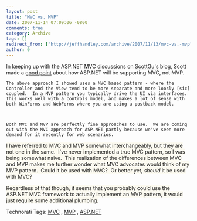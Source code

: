```yaml
---
layout: post
title: "MVC vs. MVP"
date: 2007-11-14 07:09:06 -0800
comments: true
category: Archive
tags: []
redirect_from: ["http://jeffhandley.com/archive/2007/11/13/mvc-vs.-mvp"]
author: 0
---
```

<!-- more -->
<p>In keeping up with the ASP.NET MVC discussions on <a href="http://weblogs.asp.net/scottgu" target="_blank">ScottGu's</a> blog, Scott made a <a href="http://weblogs.asp.net/scottgu/archive/2007/11/13/asp-net-mvc-framework-part-1.aspx#5132370" target="_blank">good point</a> about how ASP.NET will be supporting MVC, not MVP.</p>  <p><code>The above approach I showed uses a MVC based pattern - where the Controller and the View tend to be more separate and more loosly [sic] coupled.  In a MVP pattern you typically drive the UI via interfaces.  This works well with a controls model, and makes a lot of sense with both WinForms and WebForms where you are using a postback model.</p>    <p>Both MVC and MVP are perfectly fine approaches to use.  We are coming out with the MVC approach for ASP.NET partly because we've seen more demand for it recently for web scenarios.</code></p>  <p><font style="background-color: #fcfaf0">I have referred to MVC and MVP somewhat interchangeably, but they are not one in the same.  I've never implemented a true MVC pattern, so I was being somewhat naive.  This realization of the differences between MVC and MVP makes me further wonder what MVC advocates would think of my MVP pattern.  Could it be used with MVC?  Or better yet, <em>should</em> it be used with MVC?</font></p>  <p><font style="background-color: #fcfaf0">Regardless of that though, it seems that you probably could use the ASP.NET MVC framework to actually implement an MVP pattern, it would just require some additional plumbing.</font></p>  <div class="wlWriterSmartContent" id="scid:0767317B-992E-4b12-91E0-4F059A8CECA8:6c80a4d2-d574-4962-b308-f6a8ddb35605" style="padding-right: 0px; display: inline; padding-left: 0px; padding-bottom: 0px; margin: 0px; padding-top: 0px">Technorati Tags:  		<a href="http://technorati.com/tags/MVC" rel="tag">MVC</a> 		,  		<a href="http://technorati.com/tags/MVP" rel="tag">MVP</a> 		,  		<a href="http://technorati.com/tags/ASP.NET" rel="tag">ASP.NET</a> 		</div>

